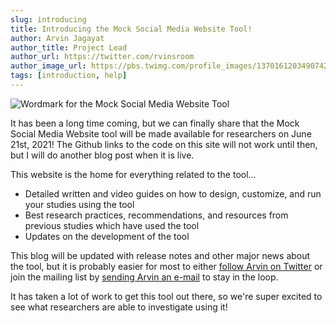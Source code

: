 ```yaml
---
slug: introducing
title: Introducing the Mock Social Media Website Tool!
author: Arvin Jagayat
author_title: Project Lead
author_url: https://twitter.com/rvinsroom
author_image_url: https://pbs.twimg.com/profile_images/1370161203490742282/IChWxDnx_400x400.jpg
tags: [introduction, help]
---
```


![Wordmark for the Mock Social Media Website Tool](/img/logo-wordmark.jpg)

It has been a long time coming, but we can finally share that the Mock Social Media Website tool will be made available for researchers on June 21st, 2021! The Github links to the code on this site will not work until then, but I will do another blog post when it is live.

This website is the home for everything related to the tool...

<!--truncate-->

* Detailed written and video guides on how to design, customize, and run your studies using the tool
* Best research practices, recommendations, and resources from previous studies which have used the tool
* Updates on the development of the tool

This blog will be updated with release notes and other major news about the tool, but it is probably easier for most to either [follow Arvin on Twitter](https://www.twitter.com/rvinsroom) or join the mailing list by [sending Arvin an e-mail](mailto:arvin.jagayat@ryerson.ca) to stay in the loop.

It has taken a lot of work to get this tool out there, so we're super excited to see what researchers are able to investigate using it!